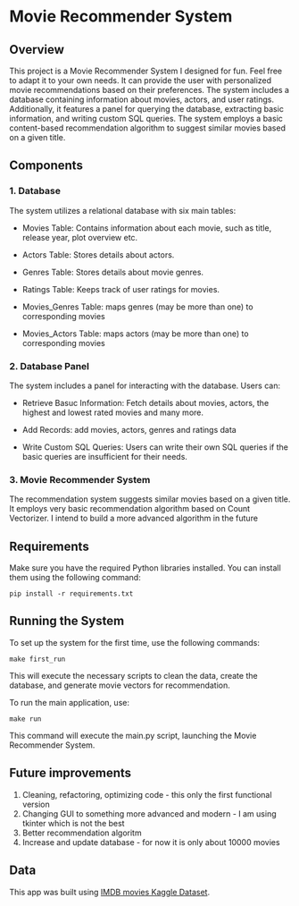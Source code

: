 # Movie Recommender System

## Overview
  This project is a Movie Recommender System I designed for fun. Feel free to adapt it to your own needs. It can provide the user with personalized movie recommendations based on their preferences. The system includes a database containing information about movies, actors, and user ratings. Additionally, it features a panel for querying the database, extracting basic information, and writing custom SQL queries. The system employs a basic content-based recommendation algorithm to suggest similar movies based on a given title.

## Components
### 1. Database

  The system utilizes a relational database with six main tables:

  - Movies Table: Contains information about each movie, such as title, release year, plot overview etc.

  - Actors Table: Stores details about actors.

  - Genres Table: Stores details about movie genres.

  - Ratings Table: Keeps track of user ratings for movies.

  - Movies_Genres Table: maps genres (may be more than one) to corresponding movies

  - Movies_Actors Table: maps actors (may be more than one) to corresponding movies

### 2. Database Panel

  The system includes a panel for interacting with the database. Users can:

  - Retrieve Basuc Information: Fetch details about movies, actors, the highest and lowest rated movies and many more.

  - Add Records: add movies, actors, genres and ratings data

  - Write Custom SQL Queries: Users can write their own SQL queries if the basic queries are insufficient for their needs.

### 3. Movie Recommender System
  The recommendation system suggests similar movies based on a given title. It employs very basic recommendation algorithm based on Count Vectorizer. I intend to build a more advanced algorithm in the future

## Requirements
  Make sure you have the required Python libraries installed. You can install them using the following command:

`pip install -r requirements.txt`

## Running the System

  To set up the system for the first time, use the following commands:
  
  `make first_run`
  
  This will execute the necessary scripts to clean the data, create the database, and generate movie vectors for recommendation.

  To run the main application, use:
  
  `make run`
  
  This command will execute the main.py script, launching the Movie Recommender System.

## Future improvements
  1. Cleaning, refactoring, optimizing code - this only the first functional version
  2. Changing GUI to something more advanced and modern - I am using tkinter which is not the best
  3. Better recommendation algoritm
  4. Increase and update database - for now it is only about 10000 movies

## Data
This app was built using [IMDB movies Kaggle Dataset](https://www.kaggle.com/datasets/ashpalsingh1525/imdb-movies-dataset).

